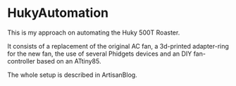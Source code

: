 # HukyAutomation

This is my approach on automating the Huky 500T Roaster.

It consists of a replacement of the original AC fan, a 3d-printed adapter-ring for the new fan, the use of several Phidgets devices and an DIY fan-controller based on an ATtiny85.

The whole setup is described in ArtisanBlog.
